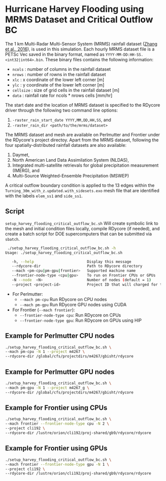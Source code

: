 # Hurricane Harvey Flooding using MRMS Dataset and Critical Outflow BC

The 1 km Multi-Radar Multi-Sensor System (MRMS) rainfall dataset ([Zhang et al., 2016](https://journals.ametsoc.org/view/journals/bams/97/4/bams-d-14-00174.1.xml)), is used
in this simulation. Each hourly MRMS dataset file is a PETSc Vec saved in
the binary format, named as `YYYY-MM-DD:HH-SS.<int32|int64>.bin`. These
binary files contains the following information:

- `ncols`    : number of columns in the rainfall dataset
- `nrows`    : number of rowns in the rainfall dataset
- `xlc`      : x coordinate of the lower left corner [m]
- `ylc`      : y coordinate of the lower left corner [m]
- `cellsize` : size of grid cells in the rainfall dataset [m]
- `data`     : rainfall rate for ncols * nrows cells [mm/hr]

The start date and the location of MRMS dataset is specified to the RDycore
driver through the following two command line options:

1. `-raster_rain_start_date YYYY,MM,DD,HH,SS`, and
2. `-raster_rain_dir <path/to/the/mrms/dataset>`

The MRMS dataset and mesh are available on Perlmutter and Frontier under
the RDycore's project directoy. Apart from the MRMS dataset, following the four
spatially-distributed rainfall datasets are also available:

1. Daymet,
2. North American Land Data Assimilation System (NLDAS),
3. Integrated multi-satellite retrievals for global precipitation measurement (IMERG), and
4. Multi-Source Weighted-Ensemble Precipitation (MSWEP)

A critical outflow boundary condition is applied to the 13 edges within the
`Turning_30m_with_z.updated.with_sidesets.exo` mesh file that are identified
with the labels `elem_ss1` and `side_ss1`.

## Script

`setup_harvey_flooding_critical_outflow_bc.sh` Will create symbolic link to the mesh
and initial condition files locally, compile RDycore (if needed), and
create a batch script for DOE supercomputers that can be submitted via `sbatch`.


```bash
 ./setup_harvey_flooding_critical_outflow_bc.sh -h
Usage: ./setup_harvey_flooding_critical_outflow_bc.sh

   -h, --help                        Display this message
   --rdycore-dir                     Path to RDycore directory
   --mach <pm-cpu|pm-gpu|frontier>   Supported machine name
   --frontier-node-type <cpu|gpu>    To run on Frontier CPUs or GPUs
   -N --node  <N>                    Number of nodes (default = 1)
   --project <project-id>            Project ID that will charged for the job
```

- For Perlmutter:
  - `--mach pm-cpu` Run RDycore on CPU nodes
  - `--mach pm-gpu` Run RDycore GPU nodes using CUDA
- For Frontier (`--mach frontier`):
  - `--frontier-node-type cpu`: Run RDycore on CPUs
  - `--frontier-node-type gpu`: Run RDycore on GPUs using HIP

## Example for Perlmutter CPU nodes

```bash
./setup_harvey_flooding_critical_outflow_bc.sh \
--mach pm-cpu -N 1 --project m4267 \
--rdycore-dir /global/cfs/projectdirs/m4267/gbisht/rdycore
```

## Example for Perlmutter GPU nodes

```bash
./setup_harvey_flooding_critical_outflow_bc.sh \
--mach pm-gpu -N 1 --project m4267_g \
--rdycore-dir /global/cfs/projectdirs/m4267/gbisht/rdycore
```

## Example for Frontier using CPUs

```bash
./setup_harvey_flooding_critical_outflow_bc.sh \
--mach frontier --frontier-node-type cpu -N 2 \
--project cli192 \
--rdycore-dir /lustre/orion/cli192/proj-shared/gb9/rdycore/rdycore 
```

## Example for Frontier using GPUs

```bash
./setup_harvey_flooding_critical_outflow_bc.sh \
--mach frontier --frontier-node-type gpu -N 1 \
--project cli192 \
--rdycore-dir /lustre/orion/cli192/proj-shared/gb9/rdycore/rdycore 
```